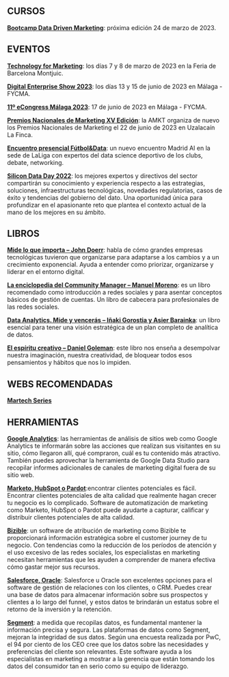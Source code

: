 ## CURSOS

[**Bootcamp Data Driven Marketing**](https://skiller.education/bootcamp-data-driven-marketing/): próxima edición 24 de marzo de 2023.

## EVENTOS

[**Technology for Marketing**](https://eshow.es/barcelona/tfm): los días 7 y 8 de marzo de 2023 en la Feria de Barcelona Montjuic.

[**Digital Enterprise Show 2023**](https://www.des-show.com/): los días 13 y 15 de junio de 2023 en Málaga - FYCMA.

[**11º eCongress Málaga 2023**](https://fycma.com/evento/11o-econgress-malaga-2023/): 17 de junio de 2023 en Málaga - FYCMA.

[**Premios Nacionales de Marketing XV Edición**](https://www.asociacionmkt.es/premios-nacionales-de-marketing/): la AMKT organiza de nuevo los Premios Nacionales de Marketing el 22 de junio de 2023 en Uzalacaín La Finca.

[**Encuentro presencial Fútbol&Data**](https://www.eventbrite.es/e/entradas-encuentro-presencial-futboldata-madrid-ai-nov22-debate-networking-445987930907?aff=ebdssbdestsearch): un nuevo encuentro Madrid AI en la sede de LaLiga con expertos del data science deportivo de los clubs, debate, networking.

[**Silicon Data Day 2022**](https://www.eventbrite.es/e/entradas-silicon-data-day-2022-425659387687?aff=ebdssbdestsearch): los mejores expertos y directivos del sector compartirán su conocimiento y experiencia respecto a las estrategias, soluciones, infraestructuras tecnológicas, novedades regulatorias, casos de éxito y tendencias del gobierno del dato. Una oportunidad única para profundizar en el apasionante reto que plantea el contexto actual de la mano de los mejores en su ámbito.

## LIBROS

[**Mide lo que importa – John Doerr**](https://www.amazon.es/Mide-que-importa-Fundaci%C3%B3n-cambian/dp/8416883262): habla de cómo grandes empresas tecnológicas tuvieron que organizarse para adaptarse a los cambios y a un crecimiento exponencial. Ayuda a entender como priorizar, organizarse y liderar en el entorno digital.

[**La enciclopedia del Community Manager – Manuel Moreno**](https://www.amazon.es/enciclopedia-del-community-manager-colecci%C3%B3n/dp/8423429245): es un libro recomendado como introducción a redes sociales y para asentar conceptos básicos de gestión de cuentas. Un libro de cabecera para profesionales de las redes sociales.

[**Data Analytics. Mide y vencerás – Iñaki Gorostia y Asier Barainka**](https://www.amazon.es/Data-Analytics-Vencer%C3%A1s-SOCIAL-MEDIA/dp/8441541930): un libro esencial para tener una visión estratégica de un plan completo de analítica de datos.

[**El espíritu creativo – Daniel Goleman**](https://www.amazon.es/El-esp%C3%ADritu-creativo-B-BOLSILLO/dp/8498724554): este libro nos enseña a desempolvar nuestra imaginación, nuestra creatividad, de bloquear todos esos pensamientos y hábitos que nos lo impiden.

## WEBS RECOMENDADAS 

[**Martech Series**](https://martechseries.com/)

## HERRAMIENTAS

[**Google Analytics**](https://analytics.google.com/analytics/web/provision/#/provision): las herramientas de análisis de sitios web como Google Analytics te informarán sobre las acciones que realizan sus visitantes en su sitio, cómo llegaron allí, qué compraron, cuál es tu contenido más atractivo. También puedes aprovechar la herramienta de Google Data Studio para recopilar informes adicionales de canales de marketing digital fuera de su sitio web.

[**Marketo, HubSpot o Pardot**](https://www.hubspot.com/):encontrar clientes potenciales es fácil. Encontrar clientes potenciales de alta calidad que realmente hagan crecer tu negocio es lo complicado. Software de automatización de marketing como Marketo, HubSpot o Pardot puede ayudarte a capturar, calificar y distribuir clientes potenciales de alta calidad.

[**Bizible**](https://www.marketo.com/bizible/): un software de atribución de marketing como Bizible te proporcionará información estratégica sobre el customer journey de tu negocio. Con tendencias como la reducción de los períodos de atención y el uso excesivo de las redes sociales, los especialistas en marketing necesitan herramientas que les ayuden a comprender de manera efectiva cómo gastar mejor sus recursos.

[**Salesforce, Oracle**](https://www.salesforce.com/es/): Salesforce u Oracle son excelentes opciones para el software de gestión de relaciones con los clientes, o CRM. Puedes crear una base de datos para almacenar información sobre sus prospectos y clientes a lo largo del funnel, y estos datos te brindarán un estatus sobre el retorno de la inversión y la retención.

[**Segment**](https://segment.com/): a medida que recopilas datos, es fundamental mantener la información precisa y segura. Las plataformas de datos como Segment, mejoran la integridad de sus datos. Según una encuesta realizada por PwC, el 94 por ciento de los CEO cree que los datos sobre las necesidades y preferencias del cliente son relevantes. Este software ayuda a los especialistas en marketing a mostrar a la gerencia que están tomando los datos del consumidor tan en serio como su equipo de liderazgo.
